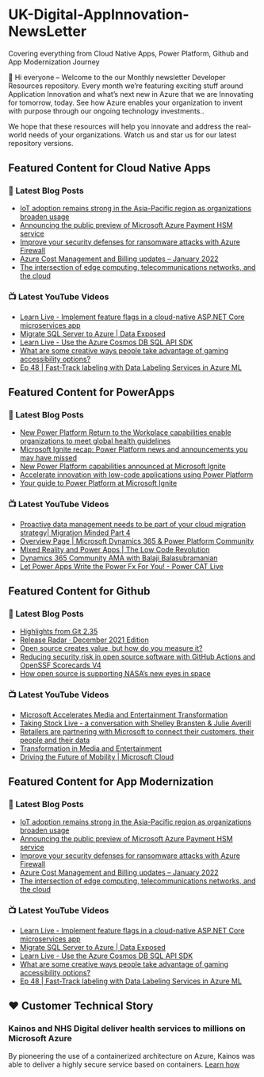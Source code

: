 # UK-Digital-AppInnovation-NewsLetter

Covering everything from Cloud Native Apps, Power Platform, Github and App Modernization Journey

👋 Hi everyone – Welcome to the our Monthly newsletter Developer Resources repository. Every month we’re featuring exciting stuff around Application Innovation and what’s next new in Azure that we are Innovating for tomorrow, today. See how Azure enables your organization to invent with purpose through our ongoing technology investments..


We hope that these resources will help you innovate and address the real-world needs of your organizations. Watch us and star us for our latest repository versions.

## Featured Content for Cloud Native Apps


### 📝 Latest Blog Posts

    
<!-- BLOGCNA:START -->
- [IoT adoption remains strong in the Asia-Pacific region as organizations broaden usage](https://azure.microsoft.com/blog/iot-adoption-remains-strong-in-the-asiapacific-region-as-organizations-broaden-usage/)
- [Announcing the public preview of Microsoft Azure Payment HSM service](https://azure.microsoft.com/blog/announcing-the-public-preview-of-microsoft-azure-payment-hsm-service/)
- [Improve your security defenses for ransomware attacks with Azure Firewall](https://azure.microsoft.com/blog/improve-your-security-defenses-for-ransomware-attacks-with-azure-firewall/)
- [Azure Cost Management and Billing updates – January 2022](https://azure.microsoft.com/blog/azure-cost-management-and-billing-updates-january-2022/)
- [The intersection of edge computing, telecommunications networks, and the cloud](https://azure.microsoft.com/blog/the-intersection-of-edge-computing-telecommunications-networks-and-the-cloud/)
<!-- BLOGCNA:END -->

### 📺 Latest YouTube Videos

 
<!-- YOUTUBECNA:START -->
- [Learn Live - Implement feature flags in a cloud-native ASP.NET Core microservices app](https://www.youtube.com/watch?v=TI0cQXLscJU)
- [Migrate SQL Server to Azure | Data Exposed](https://www.youtube.com/watch?v=ak9BeDnUWXM)
- [Learn Live - Use the Azure Cosmos DB SQL API SDK](https://www.youtube.com/watch?v=jIWwW5sDu_w)
- [What are some creative ways people take advantage of gaming accessibility options?](https://www.youtube.com/watch?v=UGdpRRmKmYw)
- [Ep 48 | Fast-Track labeling with Data Labeling Services in Azure ML](https://www.youtube.com/watch?v=RC8_bLFbGOk)
<!-- YOUTUBECNA:END -->

##  Featured Content for PowerApps
### 📝 Latest Blog Posts
<!-- BLOGPOWER:START -->
- [New Power Platform Return to the Workplace capabilities enable organizations to meet global health guidelines](https://cloudblogs.microsoft.com/powerplatform/2021/11/30/new-power-platform-return-to-the-workplace-capabilities-enable-organizations-to-meet-global-health-guidelines/)
- [Microsoft Ignite recap: Power Platform news and announcements you may have missed](https://cloudblogs.microsoft.com/powerplatform/2021/11/18/microsoft-ignite-recap-power-platform-news-and-announcements-you-may-have-missed/)
- [New Power Platform capabilities announced at Microsoft Ignite](https://cloudblogs.microsoft.com/powerplatform/2021/11/02/new-power-platform-capabilities-announced-at-microsoft-ignite/)
- [Accelerate innovation with low-code applications using Power Platform](https://cloudblogs.microsoft.com/powerplatform/2021/11/02/accelerate-innovation-with-low-code-applications-using-power-platform/)
- [Your guide to Power Platform at Microsoft Ignite](https://cloudblogs.microsoft.com/powerplatform/2021/10/26/your-guide-to-power-platform-at-microsoft-ignite/)
<!-- BLOGPOWER:END -->
 ### 📺 Latest YouTube Videos
    
<!-- YOUTUBEPOWER:START -->
- [Proactive data management needs to be part of your cloud migration strategy| Migration Minded Part 4](https://www.youtube.com/watch?v=WoFACxey6Tg)
- [Overview Page | Microsoft Dynamics 365 &amp; Power Platform Community](https://www.youtube.com/watch?v=bfW79_NkPJE)
- [Mixed Reality and Power Apps | The Low Code Revolution](https://www.youtube.com/watch?v=GfEgkStbstY)
- [Dynamics 365 Community AMA with Balaji Balasubramanian](https://www.youtube.com/watch?v=FWf2QJuIG1E)
- [Let Power Apps Write the Power Fx For You! - Power CAT Live](https://www.youtube.com/watch?v=zbjKdzavPHk)
<!-- YOUTUBEPOWER:END -->

##  Featured Content for Github
### 📝 Latest Blog Posts
<!-- BLOGGITHUB:START -->
- [Highlights from Git 2.35](https://github.blog/2022-01-24-highlights-from-git-2-35/)
- [Release Radar · December 2021 Edition](https://github.blog/2022-01-21-release-radar-dec-2021/)
- [Open source creates value, but how do you measure it?](https://github.blog/2022-01-20-open-source-creates-value-but-how-do-you-measure-it/)
- [Reducing security risk in open source software with GitHub Actions and OpenSSF Scorecards V4](https://github.blog/2022-01-19-reducing-security-risk-oss-actions-opensff-scorecards-v4/)
- [How open source is supporting NASA’s new eyes in space](https://github.blog/2022-01-18-how-open-source-is-supporting-nasas-new-eyes-in-space/)
<!-- BLOGGITHUB:END -->
### 📺 Latest YouTube Videos
<!-- YOUTUBEGITHUB:START -->
- [Microsoft Accelerates Media and Entertainment Transformation](https://www.youtube.com/watch?v=HREOWPQrWGc)
- [Taking Stock Live - a conversation with Shelley Bransten &amp; Julie Averill](https://www.youtube.com/watch?v=ZjzGi3DdPAM)
- [Retailers are partnering with Microsoft to connect their customers, their people and their data](https://www.youtube.com/watch?v=C2xHCjsREVU)
- [Transformation in Media and Entertainment](https://www.youtube.com/watch?v=MGPQGP2_jCA)
- [Driving the Future of Mobility | Microsoft Cloud](https://www.youtube.com/watch?v=pAA33k8DFME)
<!-- YOUTUBEGITHUB:END -->
##  Featured Content for App Modernization
### 📝 Latest Blog Posts
<!-- BLOGAPPMOD:START -->
- [IoT adoption remains strong in the Asia-Pacific region as organizations broaden usage](https://azure.microsoft.com/blog/iot-adoption-remains-strong-in-the-asiapacific-region-as-organizations-broaden-usage/)
- [Announcing the public preview of Microsoft Azure Payment HSM service](https://azure.microsoft.com/blog/announcing-the-public-preview-of-microsoft-azure-payment-hsm-service/)
- [Improve your security defenses for ransomware attacks with Azure Firewall](https://azure.microsoft.com/blog/improve-your-security-defenses-for-ransomware-attacks-with-azure-firewall/)
- [Azure Cost Management and Billing updates – January 2022](https://azure.microsoft.com/blog/azure-cost-management-and-billing-updates-january-2022/)
- [The intersection of edge computing, telecommunications networks, and the cloud](https://azure.microsoft.com/blog/the-intersection-of-edge-computing-telecommunications-networks-and-the-cloud/)
<!-- BLOGAPPMOD:END -->
### 📺 Latest YouTube Videos
<!-- YOUTUBEAPPMOD:START -->
- [Learn Live - Implement feature flags in a cloud-native ASP.NET Core microservices app](https://www.youtube.com/watch?v=TI0cQXLscJU)
- [Migrate SQL Server to Azure | Data Exposed](https://www.youtube.com/watch?v=ak9BeDnUWXM)
- [Learn Live - Use the Azure Cosmos DB SQL API SDK](https://www.youtube.com/watch?v=jIWwW5sDu_w)
- [What are some creative ways people take advantage of gaming accessibility options?](https://www.youtube.com/watch?v=UGdpRRmKmYw)
- [Ep 48 | Fast-Track labeling with Data Labeling Services in Azure ML](https://www.youtube.com/watch?v=RC8_bLFbGOk)
<!-- YOUTUBEAPPMOD:END -->


## ♥️ Customer Technical Story 

### Kainos and NHS Digital deliver health services to millions on Microsoft Azure

By pioneering the use of a containerized architecture on Azure, Kainos was able to deliver a highly secure service based on containers. [Learn how](https://customers.microsoft.com/en-us/story/1368348549535774520-kainos-and-nhs-digital-deliver-health-services-to-millions-on-microsoft-azure)


